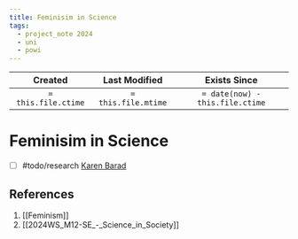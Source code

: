 ```yaml
---
title: Feminisim in Science
tags:
  - project_note 2024
  - uni
  - powi
---
```

|     Created      |  Last Modified   |       Exists Since        |
|:----------------:|:----------------:|:----------------:|
| `= this.file.ctime` | `= this.file.mtime` | `= date(now) - this.file.ctime`|

# Feminisim in Science
- [ ] #todo/research [Karen Barad](https://www.dukeupress.edu/meeting-the-universe-halfway)

## References
1. [[Feminism]]
2. [[2024WS_M12-SE_-_Science_in_Society]]